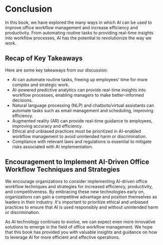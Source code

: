 # Conclusion

In this book, we have explored the many ways in which AI can be used to improve office workflow management and increase efficiency and productivity. From automating routine tasks to providing real-time insights into workflow processes, AI has the potential to revolutionize the way we work.

Recap of Key Takeaways
----------------------

Here are some key takeaways from our discussion:

* AI can automate routine tasks, freeing up employees' time for more complex and strategic work.
* AI-powered predictive analytics can provide real-time insights into workflow processes, enabling managers to make better-informed decisions.
* Natural language processing (NLP) and chatbots/virtual assistants can automate tasks such as email management and scheduling, improving efficiency.
* Augmented reality (AR) can provide real-time guidance to employees, improving accuracy and efficiency.
* Ethical and unbiased practices must be prioritized in AI-enabled workflow management to avoid unintended harm or discrimination.
* Compliance with relevant laws and regulations is essential to mitigate risks associated with AI implementation.

Encouragement to Implement AI-Driven Office Workflow Techniques and Strategies
------------------------------------------------------------------------------

We encourage organizations to consider implementing AI-driven office workflow techniques and strategies for increased efficiency, productivity, and competitiveness. By embracing these new technologies early on, organizations can gain a competitive advantage and position themselves as leaders in their industry. It's important to prioritize ethical and unbiased practices to ensure that AI is used responsibly and without unintended harm or discrimination.

As AI technology continues to evolve, we can expect even more innovative solutions to emerge in the field of office workflow management. We hope that this book has provided you with valuable insights and guidance on how to leverage AI for more efficient and effective operations.